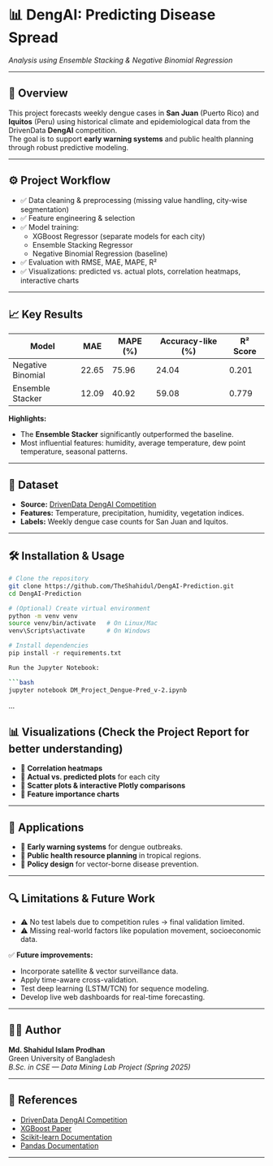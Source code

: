 # 📊 DengAI: Predicting Disease Spread  
_Analysis using Ensemble Stacking & Negative Binomial Regression_

---

## 📝 Overview

This project forecasts weekly dengue cases in **San Juan** (Puerto Rico) and **Iquitos** (Peru) using historical climate and epidemiological data from the DrivenData **DengAI** competition.  
The goal is to support **early warning systems** and public health planning through robust predictive modeling.

---

## ⚙️ Project Workflow

- ✅ Data cleaning & preprocessing (missing value handling, city-wise segmentation)
- ✅ Feature engineering & selection
- ✅ Model training:
  - XGBoost Regressor (separate models for each city)
  - Ensemble Stacking Regressor
  - Negative Binomial Regression (baseline)
- ✅ Evaluation with RMSE, MAE, MAPE, R²
- ✅ Visualizations: predicted vs. actual plots, correlation heatmaps, interactive charts

---

## 📈 Key Results

| Model                | MAE   | MAPE (%) | Accuracy-like (%) | R² Score |
|----------------------|-------|----------|-------------------|----------|
| Negative Binomial    | 22.65 | 75.96    | 24.04             | 0.201    |
| Ensemble Stacker     | 12.09 | 40.92    | 59.08             | 0.779    |

**Highlights:**  
- The **Ensemble Stacker** significantly outperformed the baseline.
- Most influential features: humidity, average temperature, dew point temperature, seasonal patterns.

---

## 📂 Dataset

- **Source:** [DrivenData DengAI Competition](https://www.drivendata.org/competitions/44/dengai-predicting-disease-spread/)
- **Features:** Temperature, precipitation, humidity, vegetation indices.
- **Labels:** Weekly dengue case counts for San Juan and Iquitos.

---

## 🛠️ Installation & Usage

```bash
# Clone the repository
git clone https://github.com/TheShahidul/DengAI-Prediction.git
cd DengAI-Prediction

# (Optional) Create virtual environment
python -m venv venv
source venv/bin/activate   # On Linux/Mac
venv\Scripts\activate      # On Windows

# Install dependencies
pip install -r requirements.txt

Run the Jupyter Notebook:

```bash
jupyter notebook DM_Project_Dengue-Pred_v-2.ipynb

```
...
## 📊 Visualizations (Check the Project Report for better understanding)

- 📌 **Correlation heatmaps**
- 📌 **Actual vs. predicted plots** for each city
- 📌 **Scatter plots & interactive Plotly comparisons**
- 📌 **Feature importance charts**

---

## 🚀 Applications

- 🧭 **Early warning systems** for dengue outbreaks.
- 🏥 **Public health resource planning** in tropical regions.
- 📌 **Policy design** for vector-borne disease prevention.

---

## 🔍 Limitations & Future Work

- ⚠️ No test labels due to competition rules → final validation limited.
- ⚠️ Missing real-world factors like population movement, socioeconomic data.

✅ **Future improvements:**
- Incorporate satellite & vector surveillance data.
- Apply time-aware cross-validation.
- Test deep learning (LSTM/TCN) for sequence modeling.
- Develop live web dashboards for real-time forecasting.

---

## 👨‍💻 Author

**Md. Shahidul Islam Prodhan**  
Green University of Bangladesh  
_B.Sc. in CSE — Data Mining Lab Project (Spring 2025)_

---

## 📜 References

- [DrivenData DengAI Competition](https://www.drivendata.org/competitions/44/dengai-predicting-disease-spread/)
- [XGBoost Paper](https://arxiv.org/abs/1603.02754)
- [Scikit-learn Documentation](https://scikit-learn.org/stable/)
- [Pandas Documentation](https://pandas.pydata.org/)

---
